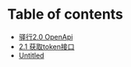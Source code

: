 # Table of contents

* [驿行2.0 OpenApi](README.md)
* [2.1 获取token接口](untitled.md)
* [Untitled](untitled-1.md)

